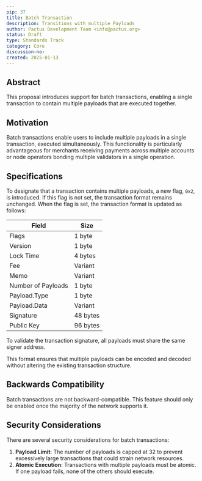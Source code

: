 ```yaml
---
pip: 37
title: Batch Transaction
description: Transitions with multiple Payloads
author: Pactus Development Team <info@pactus.org>
status: Draft
type: Standards Track
category: Core
discussion-no:
created: 2025-01-13
---
```


## Abstract

This proposal introduces support for batch transactions, enabling a single transaction to contain multiple payloads that are executed together.

## Motivation

Batch transactions enable users to include multiple payloads in a single transaction, executed simultaneously. This functionality is particularly advantageous for merchants receiving payments across multiple accounts or node operators bonding multiple validators in a single operation.

## Specifications

To designate that a transaction contains multiple payloads, a new flag, `0x2`, is introduced.
If this flag is not set, the transaction format remains unchanged.
When the flag is set, the transaction format is updated as follows:

| Field              | Size     |
| ------------------ | -------- |
| Flags              | 1 byte   |
| Version            | 1 byte   |
| Lock Time          | 4 bytes  |
| Fee                | Variant  |
| Memo               | Variant  |
| Number of Payloads | 1 byte   |
| Payload.Type     | 1 byte   |
| Payload.Data     | Variant  |
| Signature          | 48 bytes |
| Public Key         | 96 bytes |

To validate the transaction signature, all payloads must share the same signer address.

This format ensures that multiple payloads can be encoded and decoded without
altering the existing transaction structure.

## Backwards Compatibility

Batch transactions are not backward-compatible.
This feature should only be enabled once the majority of the network supports it.

## Security Considerations

There are several security considerations for batch transactions:

1. **Payload Limit**:
    The number of payloads is capped at 32 to prevent excessively large transactions that could strain network resources.
2. **Atomic Execution**:
   Transactions with multiple payloads must be atomic.
   If one payload fails, none of the others should execute.
